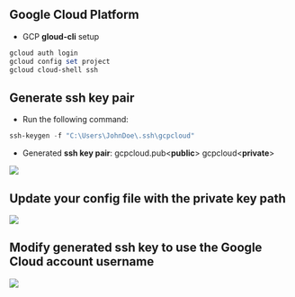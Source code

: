 ## Google Cloud Platform
* GCP **gloud-cli** setup
```powershell
gcloud auth login
gcloud config set project
gcloud cloud-shell ssh 
```

## Generate ssh key pair

* Run the following command:
```powershell
ssh-keygen -f "C:\Users\JohnDoe\.ssh\gcpcloud"
```

* Generated **ssh key pair**:
	gcpcloud.pub<**public**>
	gcpcloud<**private**>
				
![](https://github.com/projectfinalaudio/GCP_GCE/blob/main/images/generate%20ssh%20key%20pair%20and%20publish%20the%20public%20key%20to%20GCP.png?raw=true)


## Update your config file with the private key path
![](https://github.com/projectfinalaudio/GCP_GCE/blob/main/images/update%20your%20config%20file%20with%20the%20private%20key%20path.png?raw=true)

## Modify generated ssh key to use the Google Cloud account username

![](https://github.com/projectfinalaudio/GCP_GCE/blob/main/images/modify%20generated%20ssh%20key%20to%20use%20google%20account%20username.png?raw=true)
